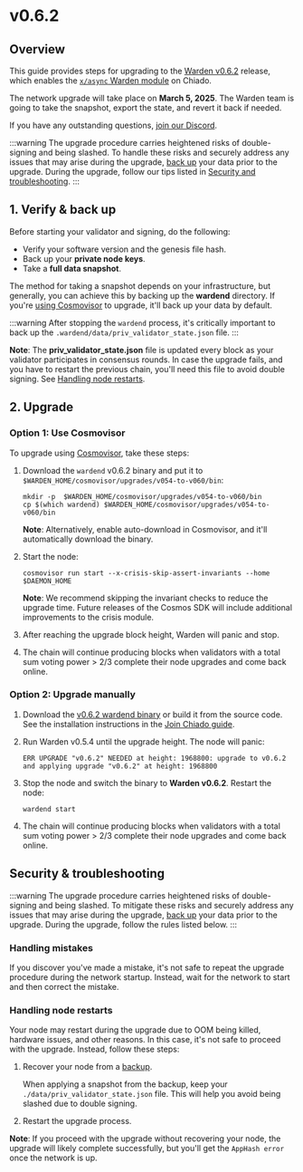 ﻿---
sidebar_position: 1
---

# v0.6.2

## Overview

This guide provides steps for upgrading to the [Warden v0.6.2](https://github.com/warden-protocol/wardenprotocol/releases/tag/v0.6.2) release, which enables the [`x/async` Warden module](/learn/warden-protocol-modules/x-async) on Chiado.

The network upgrade will take place on **March 5, 2025**. The Warden team is going to take the snapshot, export the state, and revert it back if needed.

If you have any outstanding questions, [join our Discord](https://discord.com/invite/wardenprotocol).

:::warning
The upgrade procedure carries heightened risks of double-signing and being slashed. To handle these risks and securely address any issues that may arise during the upgrade, [back up](#1-verify--back-up) your data prior to the upgrade. During the upgrade, follow our tips listed in [Security and troubleshooting](#security--troubleshooting).
:::

## 1. Verify & back up

Before starting your validator and signing, do the following:

- Verify your software version and the genesis file hash.
- Back up your **private node keys**.
- Take a **full data snapshot**.

The method for taking a snapshot depends on your infrastructure, but generally, you can achieve this by backing up the **wardend** directory. If you're [using Cosmovisor](#option-1-use-cosmovisor) to upgrade, it'll back up your data by default.

:::warning
After stopping the `wardend` process, it's critically important to back up the `.wardend/data/priv_validator_state.json` file.
:::

**Note**: The **priv_validator_state.json** file is updated every block as your validator participates in consensus rounds. In case the upgrade fails, and you have to restart the previous chain, you'll need this file to avoid double signing. See [Handling node restarts](#handling-node-restarts).

## 2. Upgrade

### Option 1: Use Cosmovisor

To upgrade using [Cosmovisor](https://pkg.go.dev/cosmossdk.io/tools/cosmovisor), take these steps:

1. Download the `wardend` v0.6.2 binary and put it to `$WARDEN_HOME/cosmovisor/upgrades/v054-to-v060/bin`:

   ```shell
   mkdir -p  $WARDEN_HOME/cosmovisor/upgrades/v054-to-v060/bin
   cp $(which wardend) $WARDEN_HOME/cosmovisor/upgrades/v054-to-v060/bin
   ```

   **Note**: Alternatively, enable auto-download in Cosmovisor, and it'll automatically download the binary.

2. Start the node:

   ```shell
   cosmovisor run start --x-crisis-skip-assert-invariants --home $DAEMON_HOME
   ```

   **Note**: We recommend skipping the invariant checks to reduce the upgrade time. Future releases of the Cosmos SDK will include additional improvements to the crisis module.

3. After reaching the upgrade block height, Warden will panic and stop.

4. The chain will continue producing blocks when validators with a total sum voting power > 2/3 complete their node upgrades and come back online.

### Option 2: Upgrade manually

1. Download the [v0.6.2 wardend binary](https://github.com/warden-protocol/wardenprotocol/releases/tag/v0.6.2) or build it from the source code. See the installation instructions in the [Join Chiado guide](/operate-a-node/chiado-testnet/join-chiado#1-install).

2. Run Warden v0.5.4 until the upgrade height. The node will panic:

   ```shell
   ERR UPGRADE "v0.6.2" NEEDED at height: 1968800: upgrade to v0.6.2 and applying upgrade "v0.6.2" at height: 1968800
   ```

3. Stop the node and switch the binary to **Warden v0.6.2**. Restart the node:

   ```shell
   wardend start
   ```

4. The chain will continue producing blocks when validators with a total sum voting power > 2/3 complete their node upgrades and come back online.

## Security & troubleshooting

:::warning
The upgrade procedure carries heightened risks of double-signing and being slashed. To mitigate these risks and securely address any issues that may arise during the upgrade, [back up](#1-verify--back-up) your data prior to the upgrade. During the upgrade, follow the rules listed below.
:::

### Handling mistakes

If you discover you've made a mistake, it's not safe to repeat the upgrade procedure during the network startup. Instead, wait for the network to start and then correct the mistake.

### Handling node restarts

Your node may restart during the upgrade due to OOM being killed, hardware issues, and other reasons. In this case, it's not safe to proceed with the upgrade. Instead, follow these steps:

1. Recover your node from a [backup](#1-verify--back-up).

   When applying a snapshot from the backup, keep your `./data/priv_validator_state.json` file. This will help you avoid being slashed due to double signing.

2. Restart the upgrade process.

**Note**: If you proceed with the upgrade without recovering your node, the upgrade will likely complete successfully, but you'll get the `AppHash error` once the network is up.

